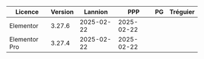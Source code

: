 




| Licence       | Version | Lannion | PPP | PG | Tréguier |
| --------      | ------- | ---------- | --- | -- | -------- |
| Elementor     | 3.27.6  | 2025-02-22 | 2025-02-22 |    |          |
| Elementor Pro | 3.27.4  | 2025-02-22 | 2025-02-22 |    |          |
